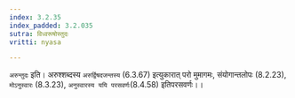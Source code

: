 ```yaml
---
index: 3.2.35
index_padded: 3.2.035
sutra: विध्वरूषोस्तुदः
vritti: nyasa

---
```

`अरुन्तुदः` इति। अरुश्शब्दस्य `अरुर्द्विषदजन्तस्य` (6.3.67) इत्युकारात् परो मुमागमः, संयोगान्तलोपः (8.2.23), `मोऽनुस्वारः` (8.3.23), `अनुस्वारस्य ययि परसवर्णः`(8.4.58) इतिपरसवर्णः।।